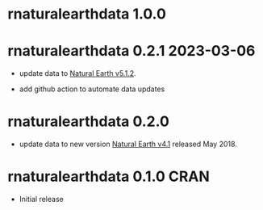 # rnaturalearthdata 1.0.0

rnaturalearthdata 0.2.1 2023-03-06
===================

* update data to [Natural Earth v5.1.2](https://github.com/nvkelso/natural-earth-vector/blob/master/CHANGELOG).

* add github action to automate data updates


rnaturalearthdata 0.2.0
===================

* update data to new version [Natural Earth v4.1](https://www.naturalearthdata.com/blog/miscellaneous/natural-earth-v4-1-0-release-notes/) released May 2018.


rnaturalearthdata 0.1.0  CRAN
=========================

* Initial release
